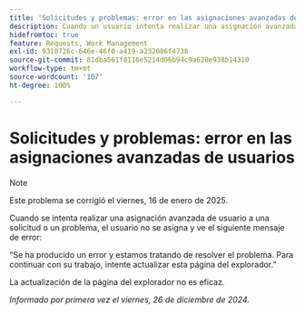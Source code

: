 ```yaml
---
title: 'Solicitudes y problemas: error en las asignaciones avanzadas de usuarios'
description: Cuando un usuario intenta realizar una asignación avanzada de usuario a una solicitud o un problema, el usuario no se asigna y ve un error.
hidefromtoc: true
feature: Requests, Work Management
exl-id: 9310726c-646e-46f0-a419-a232086f4738
source-git-commit: 81dba561f8116e5214d06b94c9a620e938b14310
workflow-type: tm+mt
source-wordcount: '107'
ht-degree: 100%

---
```


# Solicitudes y problemas: error en las asignaciones avanzadas de usuarios

>[!NOTE]
>
>Este problema se corrigió el viernes, 16 de enero de 2025.

Cuando se intenta realizar una asignación avanzada de usuario a una solicitud o un problema, el usuario no se asigna y ve el siguiente mensaje de error:

“Se ha producido un error y estamos tratando de resolver el problema. Para continuar con su trabajo, intente actualizar esta página del explorador.”

La actualización de la página del explorador no es eficaz.

_Informado por primera vez el viernes, 26 de diciembre de 2024._
